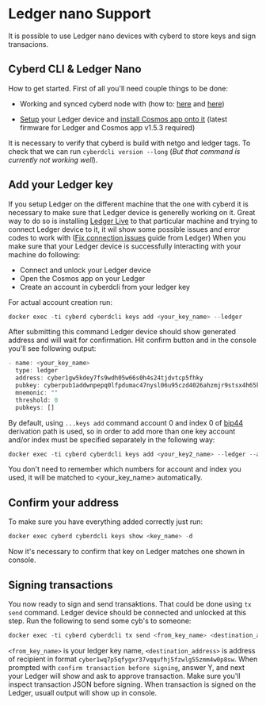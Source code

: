 # Ledger nano Support

It is possible to use Ledger nano devices with cyberd to store keys and sign transacions.

## Cyberd CLI & Ledger Nano

How to get started. First of all you'll need couple things to be done:

+ Working and synced cyberd node with  (how to: [here](https://github.com/cybercongress/cyberd/blob/0.1.5/docs/run_validator.md) and [here](https://github.com/cybercongress/cyberd/blob/master/docs/ultimate-commands-guide_v2.md))

+ [Setup](https://support.ledger.com/hc/en-us/articles/360000613793-Set-up-as-new-device) your Ledger device and [install Cosmos app onto it](https://github.com/cosmos/ledger-cosmos/blob/master/README.md#installing) (latest firmware for Ledger and Cosmos app v1.5.3 required)

It is necessary to verify that cyberd is build with netgo and ledger tags. To check that we can run `cyberdcli version --long` (*But that command is currently not working well*).

## Add your Ledger key

If you setup Ledger on the different machine that the one with cyberd it is necessary to make sure that Ledger device is generelly working on it. Great way to do so is installing [Ledger Live](https://shop.ledger.com/pages/ledger-live) to that particular machine and trying to connect Ledger device to it, it wil show some possible issues and error codes to work with ([Fix connection issues](https://support.ledger.com/hc/en-us/articles/115005165269-Fix-connection-issues) guide from Ledger)
When you make sure that your Ledger device is successfully interacting with your machine do following:

+ Connect and unlock your Ledger device
+ Open the Cosmos app on your Ledger
+ Create an account in cyberdcli from your ledger key

For actual account creation run:

``` js
docker exec -ti cyberd cyberdcli keys add <your_key_name> --ledger
```

After submitting this command Ledger device should show generated address and will wait for confirmation. Hit confirm button and in the console you'll see following output:

``` js
- name: <your_key_name>
  type: ledger
  address: cyber1gw5kdey7fs9wdh05w66s0h4s24tjdvtcp5fhky
  pubkey: cyberpub1addwnpepq0lfpdumac47nysl06u95czd4026ahzmjr9stsx4h65kw3dhh60py0m7k6e
  mnemonic: ""
  threshold: 0
  pubkeys: []
  ```

By default, using `...keys add` command account 0 and index 0 of [bip44](https://github.com/bitcoin/bips/blob/master/bip-0044.mediawiki) derivation path is used, so in order to add more than one key account and/or index must be specified separately in the following way:

``` js
docker exec -ti cyberd cyberdcli keys add <your_key2_name> --ledger --account 1 --index 1
```

You don't need to remember which numbers for account and index you used, it will be matched to <your_key_name> automatically.

## Confirm your address

To make sure you have everything added correctly just run:

``` js
docker exec cyberd cyberdcli keys show <key_name> -d
```

Now it's necessary to confirm that key on Ledger matches one shown in console.

## Signing transactions

You now ready to sign and send transaktions. That could be done using `tx send` command. Ledger device should be connected and unlocked at this step. Run the following to send some cyb's to someone:

``` js
docker exec -ti cyberd cyberdcli tx send <from_key_name> <destination_address> <ammount>cyb --chain-id <current_chain_id>
```

`<from_key_name>` is your ledger key name, `<destination_address>` is address of recipient in format `cyber1wq7p5qfygxr37vqqufhj5fzwlg55zmm4w0p8sw`.
When prompted with `confirm transaction before signing`, answer Y, and next your Ledger will show and ask to approve transaction. Make sure you'll inspect transaction JSON before signing. When transaction is signed on the Ledger, usuall output will show up in console.
